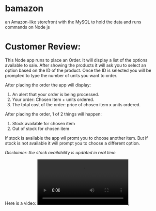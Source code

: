 # bamazon
an Amazon-like storefront with the MySQL to hold the data and runs commands on Node js

# Customer Review:

This Node app runs to place an Order. It will display a list of the options available to sale. After showing the products it will ask you to select an option based on the ID of the product. Once the ID is selected you will be prompted to type the number of units you want to order.

After placing the order the app will display:
1. An alert that your order is being processed.
2. Your order: Chosen Item + units ordered.
3. The total cost of the order: price of chosen item x units ordered.

After placing the order, 1 of 2 things will happen:
1. Stock available for chosen item
2. Out of stock for chosen item

If stock is available the app wil promt you to choose another item. But if stock is not available it will prompt you to choose a different option.

*Disclaimer: the stock availability is updated in real time*

Here is a video:
![Customer View Video](/Users/rodolforesines/Desktop/bamazon/customer-view.mp4);


